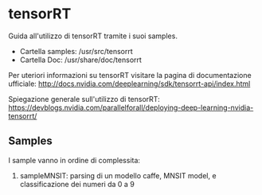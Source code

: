 # tensorRT

Guida all'utilizzo di tensorRT tramite i suoi samples. 
- Cartella samples: /usr/src/tensorrt
- Cartella Doc: /usr/share/doc/tensorrt

Per uteriori informazioni su tensorRT visitare la pagina di documentazione ufficiale:
http://docs.nvidia.com/deeplearning/sdk/tensorrt-api/index.html

Spiegazione generale sull'utilizzo di tensorRT:
https://devblogs.nvidia.com/parallelforall/deploying-deep-learning-nvidia-tensorrt/


## Samples
I sample vanno in ordine di complessita: 
1. sampleMNSIT: parsing di un modello caffe, MNSIT model, e classificazione dei numeri da 0 a 9
